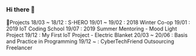 ### Hi there 👋

📖Projects
18/03 ~ 18/12 : S-HERO
19/01 ~ 19/02 : 2018 Winter Co-op
19/01         : 2019 IoT Coding School
19/07         : 2019 Summer Mentoring - Mood Light Project
19/12         : My First IoT Project - Electric Blanket
20/03 ~ 20/06 : Basis and Practice in Programming
19/12 ~       : CyberTechFriend Outsourcing Freelancer
